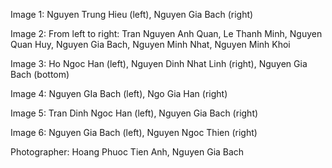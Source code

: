 Image 1: Nguyen Trung Hieu (left), Nguyen Gia Bach (right)

Image 2: From left to right: Tran Nguyen Anh Quan, Le Thanh Minh, Nguyen Quan Huy, Nguyen Gia Bach, Nguyen Minh Nhat, Nguyen Minh Khoi

Image 3: Ho Ngoc Han (left), Nguyen Dinh Nhat Linh (right), Nguyen Gia Bach (bottom)

Image 4: Nguyen GIa Bach (left), Ngo Gia Han (right)

Image 5: Tran Dinh Ngoc Han (left), Nguyen Gia Bach (right)

Image 6: Nguyen Gia Bach (left), Nguyen Ngoc Thien (right)

Photographer: Hoang Phuoc Tien Anh, Nguyen Gia Bach

